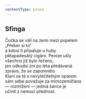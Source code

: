 ```yaml
---
contentType: prose
---
```


## Sfinga

Čočka se válí na zemi mezi popelem  
„Přeber si to“  
a kdosi ti připaluje u huby  
pětapadesátý cigáro. Peníze ušly  
všechno již bylo řečeno,  
jen odkudsi zní po léta předávaná  
zpráva, že se zapomnělo  
Klaní se té s nevyléčitelným oparem  
sám sebe považuje za mimozemšťana  
— rozmlženi — jediná šance je  
učinit z nemoci přednost.
